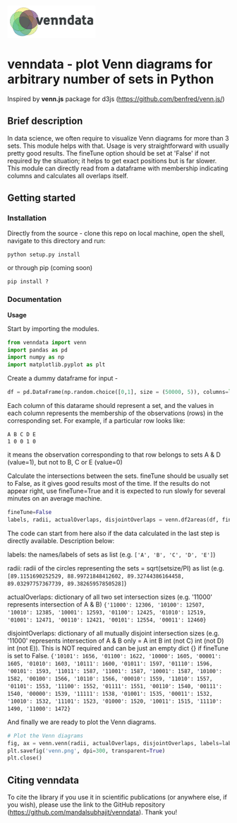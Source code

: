<img src="https://github.com/mandalsubhajit/venndata/blob/master/venndata.png" width="200">


# venndata - plot Venn diagrams for arbitrary number of sets in Python

Inspired by **venn.js** package for d3js (https://github.com/benfred/venn.js/) 

## Brief description

In data science, we often require to visualize Venn diagrams for more than 3 sets. This module helps with that. Usage is very straightforward with usually pretty good results. The fineTune option should be set at 'False' if not required by the situation; it helps to get exact positions but is far slower. This module can directly read from a dataframe with membership indicating columns and calculates all overlaps itself.

## Getting started

### Installation

Directly from the source - clone this repo on local machine, open the shell, navigate to this directory and run:
```
python setup.py install
```
or through pip (coming soon)
```
pip install ?
```

### Documentation

**Usage**

Start by importing the modules.
```python
from venndata import venn
import pandas as pd
import numpy as np
import matplotlib.pyplot as plt
```

Create a dummy dataframe for input -
```python
df = pd.DataFrame(np.random.choice([0,1], size = (50000, 5)), columns=list('ABCDE'))
```
Each column of this datarame should represent a set,
and the values in each column represents the membership of the observations (rows) in the corresponding
set. For example, if a particular row looks like:
```
A B C D E
1 0 0 1 0
```
it means the observation corresponding to that row belongs to sets A & D (value=1), but not to B, C or E (value=0)


Calculate the intersections between the sets. fineTune should be usually set to False, as it gives good results most of the time. If the results do not appear right, use fineTune=True and it is expected to run slowly for several minutes on an average machine.
```python
fineTune=False
labels, radii, actualOverlaps, disjointOverlaps = venn.df2areas(df, fineTune=fineTune)
```

The code can start from here also if the data calculated in the last step is directly available. Description below:

labels: the names/labels of sets as list (e.g. ```['A', 'B', 'C', 'D', 'E']```)

radii: radii of the circles representing the sets = sqrt(setsize/PI) as list (e.g. ```[89.1151690252529, 88.99721848412602, 89.32744386164458, 89.03297757367739, 89.38265957850528]```)

actualOverlaps: dictionary of all two set intersection sizes (e.g. '11000' represents intersection of A & B)
```{'11000': 12306, '10100': 12507, '10010': 12385, '10001': 12593, '01100': 12425, '01010': 12519, '01001': 12471, '00110': 12421, '00101': 12554, '00011': 12460}```

disjointOverlaps: dictionary of all mutually disjoint intersection sizes (e.g. '11000' represents intersection of A & B only
= A int B int (not C) int (not D) int (not E)). This is NOT required and can be just an empty dict {} if fineTune
is set to False.
```{'10101': 1656, '01100': 1622, '10000': 1605, '00001': 1605, '01010': 1603, '10111': 1600, '01011': 1597, '01110': 1596, '00101': 1593, '11011': 1587, '11001': 1587, '10001': 1587, '10100': 1582, '00100': 1566, '10110': 1566, '00010': 1559, '11010': 1557, '01101': 1553, '11100': 1552, '01111': 1551, '00110': 1540, '00111': 1540, '00000': 1539, '11111': 1538, '01001': 1535, '00011': 1532, '10010': 1532, '11101': 1523, '01000': 1520, '10011': 1515, '11110': 1490, '11000': 1472}```



And finally we are ready to plot the Venn diagrams.
```python
# Plot the Venn diagrams
fig, ax = venn.venn(radii, actualOverlaps, disjointOverlaps, labels=labels, cmap=None, fineTune=fineTune)
plt.savefig('venn.png', dpi=300, transparent=True)
plt.close()
```



## Citing **venndata**

To cite the library if you use it in scientific publications (or anywhere else, if you wish), please use the link to the GitHub repository (https://github.com/mandalsubhajit/venndata). Thank you!
